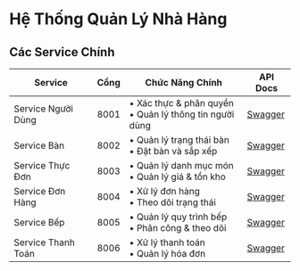 # Hệ Thống Quản Lý Nhà Hàng


## Các Service Chính

| Service | Cổng | Chức Năng Chính | API Docs |
|---------|------|-----------------|-----------|
| Service Người Dùng | 8001 | • Xác thực & phân quyền<br/>• Quản lý thông tin người dùng | [Swagger](http://localhost:8001/docs) |
| Service Bàn | 8002 | • Quản lý trạng thái bàn<br/>• Đặt bàn và sắp xếp | [Swagger](http://localhost:8002/docs) |
| Service Thực Đơn | 8003 | • Quản lý danh mục món<br/>• Quản lý giá & tồn kho | [Swagger](http://localhost:8003/docs) |
| Service Đơn Hàng | 8004 | • Xử lý đơn hàng<br/>• Theo dõi trạng thái | [Swagger](http://localhost:8004/docs) |
| Service Bếp | 8005 | • Quản lý quy trình bếp<br/>• Phân công & theo dõi | [Swagger](http://localhost:8005/docs) |
| Service Thanh Toán | 8006 | • Xử lý thanh toán<br/>• Quản lý hóa đơn | [Swagger](http://localhost:8006/docs) |

